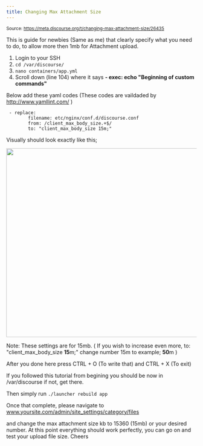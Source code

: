 ```yaml
---
title: Changing Max Attachment Size
---
```


<small class="doc-source">Source: https://meta.discourse.org/t/changing-max-attachment-size/26435</small>

This is guide for newbies (Same as me) that clearly specify what you need to do, to allow more then 1mb for Attachment upload. 

1. Login to your SSH 
2. `cd /var/discourse/`
3. `nano containers/app.yml`
4. Scroll down (line 104) where it says **- exec: echo "Beginning of custom commands"**

Below add these yaml codes (These codes are vaildaded by http://www.yamllint.com/ )

     - replace:
            filename: etc/nginx/conf.d/discourse.conf
            from: /client_max_body_size.+$/
            to: "client_max_body_size 15m;"

Visually should look exactly like this; 

<img src="//discourse-meta.s3-us-west-1.amazonaws.com/original/3X/a/1/a19dc67087fc907c6fcd995aaa9120cd859cd2e4.png" width="611" height="500"> 

Note: These settings are for 15mb. ( If you wish to increase even more, 
to: "client_max_body_size **15**m;" change number 15m to example; **50**m )

After you done here press CTRL + O (To write that) and CTRL + X (To exit)

If you followed this tutorial from begining you should be now in /var/discourse  if not, get there.

Then simply run `./launcher rebuild app` 

Once that complete, please navigate to www.yoursite.com/admin/site_settings/category/files

and change the max attachment size kb to 15360 (15mb) or your desired number. At this point everything should work perfectly, you can go on and test your upload file size. Cheers
